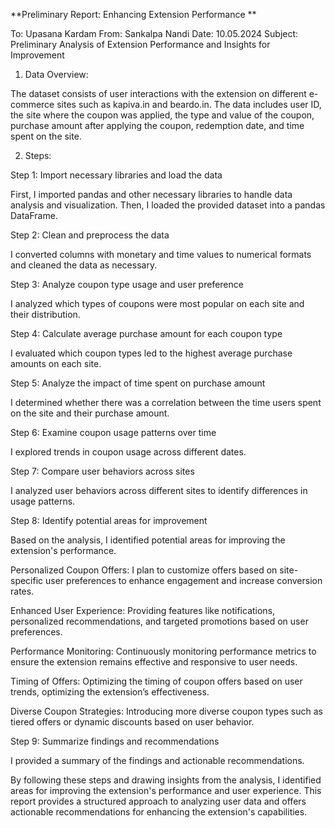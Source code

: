 **Preliminary Report: Enhancing Extension Performance
**


To: Upasana Kardam
From: Sankalpa Nandi
Date: 10.05.2024
Subject: Preliminary Analysis of Extension Performance and Insights for Improvement


1. Data Overview:


The dataset consists of user interactions with the extension on different e-commerce sites such as kapiva.in and beardo.in. The data includes user ID, the site where the coupon was applied, the type and value of the coupon, purchase amount after applying the coupon, redemption date, and time spent on the site.

2. Steps:
   
   
Step 1: Import necessary libraries and load the data


First, I imported pandas and other necessary libraries to handle data analysis and visualization. Then, I loaded the provided dataset into a pandas DataFrame.


Step 2: Clean and preprocess the data


I converted columns with monetary and time values to numerical formats and cleaned the data as necessary.


Step 3: Analyze coupon type usage and user preference


I analyzed which types of coupons were most popular on each site and their distribution.


Step 4: Calculate average purchase amount for each coupon type


I evaluated which coupon types led to the highest average purchase amounts on each site.


Step 5: Analyze the impact of time spent on purchase amount


I determined whether there was a correlation between the time users spent on the site and their purchase amount.


Step 6: Examine coupon usage patterns over time


I explored trends in coupon usage across different dates.


Step 7: Compare user behaviors across sites


I analyzed user behaviors across different sites to identify differences in usage patterns.


Step 8: Identify potential areas for improvement


Based on the analysis, I identified potential areas for improving the extension's performance.

Personalized Coupon Offers: I plan to customize offers based on site-specific user preferences to enhance engagement and increase conversion rates.

Enhanced User Experience: Providing features like notifications, personalized recommendations, and targeted promotions based on user preferences.

Performance Monitoring: Continuously monitoring performance metrics to ensure the extension remains effective and responsive to user needs.

Timing of Offers: Optimizing the timing of coupon offers based on user trends, optimizing the extension’s effectiveness.

Diverse Coupon Strategies: Introducing more diverse coupon types such as tiered offers or dynamic discounts based on user behavior.


Step 9: Summarize findings and recommendations


I provided a summary of the findings and actionable recommendations.



By following these steps and drawing insights from the analysis, I identified areas for improving the extension's performance and user experience. This report provides a structured approach to analyzing user data and offers actionable recommendations for enhancing the extension's capabilities.





